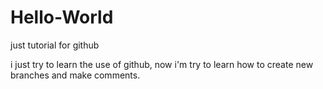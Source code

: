 # Hello-World
just tutorial for github

i just try to learn the use of github, now i'm try to learn how to create new branches and make comments.
